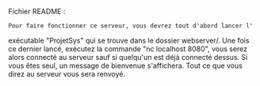 Fichier README :

	Pour faire fonctionner ce serveur, vous devrez tout d'abord lancer l'
exécutable "ProjetSys" qui se trouve dans le dossier webserver/.
Une fois ce dernier lancé, exécutez la commande "nc localhost 8080", vous
serez alors connecté au serveur sauf si quelqu'un est déjà connecté dessus. Si
vous êtes seul, un message de bienvenue s'affichera. Tout ce que vous direz au
serveur vous sera renvoyé.
